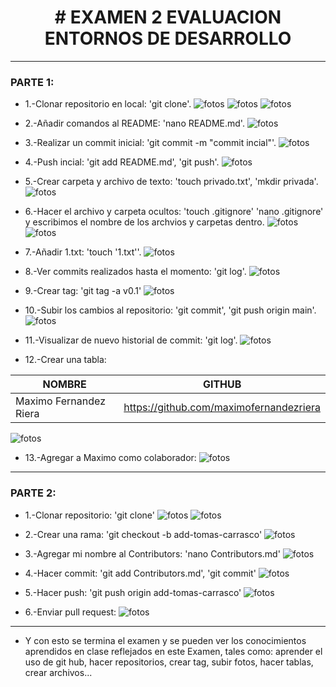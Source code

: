 <h1 align="center"> # EXAMEN 2 EVALUACION ENTORNOS DE DESARROLLO </h1>

***

### PARTE 1:
- 1.-Clonar repositorio en local: 'git clone'.
![fotos](https://github.com/tomascarrascoo/masterpidgey-examen/blob/main/fotos/1-Crear%20repositorio.png)
![fotos](https://github.com/tomascarrascoo/masterpidgey-examen/blob/main/fotos/2-Clonar%20repositorio%20en%20local.png)
![fotos](https://github.com/tomascarrascoo/masterpidgey-examen/blob/main/fotos/3-Clonar%20repositorio%20(comando).png)

- 2.-Añadir comandos al README: 'nano README.md'.
![fotos](https://github.com/tomascarrascoo/masterpidgey-examen/blob/main/fotos/4-Crear%20README.png)

- 3.-Realizar un commit inicial: 'git commit -m "commit incial"'.
![fotos](https://github.com/tomascarrascoo/masterpidgey-examen/blob/main/fotos/5-Commit%20inicial.png)

- 4.-Push incial: 'git add README.md', 'git push'.
![fotos](https://github.com/tomascarrascoo/masterpidgey-examen/blob/main/fotos/6-Push%20inicial.png)

- 5.-Crear carpeta y archivo de texto: 'touch privado.txt', 'mkdir privada'.
![fotos](https://github.com/tomascarrascoo/masterpidgey-examen/blob/main/fotos/7-Crear%20carpeta%20y%20archivo%20de%20texto%20privada.png)

- 6.-Hacer el archivo y carpeta ocultos: 'touch .gitignore' 'nano .gitignore' y escribimos el nombre de los archvios y carpetas dentro.
![fotos](https://github.com/tomascarrascoo/masterpidgey-examen/blob/main/fotos/8-Crear%20gitignore.png)
![fotos](https://github.com/tomascarrascoo/masterpidgey-examen/blob/main/fotos/9-Añadir%20archivos%20dentro%20de%20gitignore.png)

- 7.-Añadir 1.txt: 'touch '1.txt''.
![fotos](https://github.com/tomascarrascoo/masterpidgey-examen/blob/main/fotos/10-Añadir%201.txt.png)

- 8.-Ver commits realizados hasta el momento: 'git log'.
![fotos](https://github.com/tomascarrascoo/masterpidgey-examen/blob/main/fotos/11-Ver%20historial%20de%20commits.png)

- 9.-Crear tag: 'git tag -a v0.1'
![fotos](https://github.com/tomascarrascoo/masterpidgey-examen/blob/main/fotos/12-Crear%20tag.png)

- 10.-Subir los cambios al repositorio: 'git commit', 'git push origin main'.
![fotos](https://github.com/tomascarrascoo/masterpidgey-examen/blob/main/fotos/13-Subir%20cambios%20al%20repositorios.png)

- 11.-Visualizar de nuevo historial de commit: 'git log'.
![fotos](https://github.com/tomascarrascoo/masterpidgey-examen/blob/main/fotos/14-Visualizar%20de%20nuevo%20el%20historial%20de%20commit.png)

- 12.-Crear una tabla:

|       NOMBRE           |                  GITHUB                 |
| ---------------------  | --------------------------------------- | 
| Maximo Fernandez Riera | https://github.com/maximofernandezriera |

![fotos](https://github.com/tomascarrascoo/masterpidgey-examen/blob/main/fotos/15-Crear%20tabla%20en%20README.png)

- 13.-Agregar a Maximo como colaborador:
![fotos](https://github.com/tomascarrascoo/masterpidgey-examen/blob/main/fotos/16-Agregar%20maximo%20como%20colaborador.png)

***

### PARTE 2:
- 1.-Clonar repositorio: 'git clone'
![fotos](https://github.com/tomascarrascoo/masterpidgey-examen/blob/main/fotos/17-Hacer%20fork%20del%20repositorio.png)
![fotos](https://github.com/tomascarrascoo/masterpidgey-examen/blob/main/fotos/18-Clonar%20repositorio.png)

- 2.-Crear una rama: 'git checkout -b add-tomas-carrasco'
![fotos](https://github.com/tomascarrascoo/masterpidgey-examen/blob/main/fotos/19-Crear%20una%20rama.png)

- 3.-Agregar mi nombre al Contributors: 'nano Contributors.md'
![fotos](https://github.com/tomascarrascoo/masterpidgey-examen/blob/main/fotos/20-Agregar%20mi%20nombre%20al%20Contributors.png)

- 4.-Hacer commit: 'git add Contributors.md', 'git commit'
![fotos](https://github.com/tomascarrascoo/masterpidgey-examen/blob/main/fotos/21-Hacer%20commit.png)

- 5.-Hacer push: 'git push origin add-tomas-carrasco'
![fotos](https://github.com/tomascarrascoo/masterpidgey-examen/blob/main/fotos/22-Hacer%20push.png)

- 6.-Enviar pull request:
![fotos](https://github.com/tomascarrascoo/masterpidgey-examen/blob/main/fotos/23-Enviar%20pull%20request.png)

***

- Y con esto se termina el examen y se pueden ver los conocimientos aprendidos en clase reflejados en este Examen, tales como: aprender el uso de git hub, hacer repositorios, crear tag, subir fotos, hacer tablas, crear archivos... 
